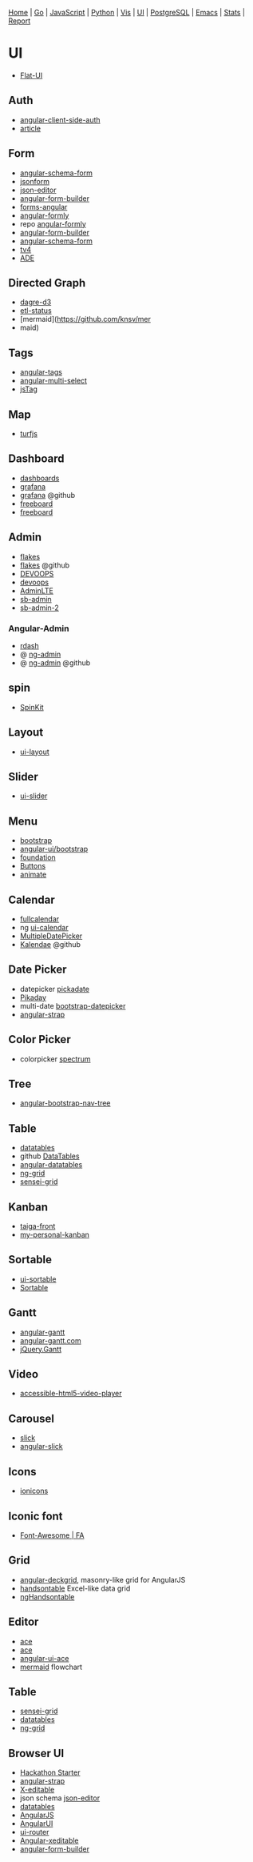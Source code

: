 


  [Home](https://github.com/mabotech/mabotree/blob/master/README.md)
| [Go](https://github.com/mabotech/mabotree/blob/master/go.md)
| [JavaScript](https://github.com/mabotech/mabotree/blob/master/js.md)
| [Python](https://github.com/mabotech/mabotree/blob/master/python.md)
| [Vis](https://github.com/mabotech/mabotree/blob/master/vis.md)
| [UI](https://github.com/mabotech/mabotree/blob/master/ui.md)
| [PostgreSQL](https://github.com/mabotech/mabotree/blob/master/pg.md)
| [Emacs](https://github.com/mabotech/mabotree/blob/master/emacs_sc.md)
| [Stats](https://github.com/mabotech/mabotree/blob/master/stats.md)
| [Report](https://github.com/mabotech/mabotree/blob/master/report.md)

# UI

- [Flat-UI](http://designmodo.github.io/Flat-UI/)

## Auth

- [angular-client-side-auth](https://github.com/fnakstad/angular-client-side-auth)
- [article](https://vickev.com/#!/article/authentication-in-single-page-applications-node-js-passportjs-angularjs)

## Form
- [angular-schema-form](https://github.com/Textalk/angular-schema-form)
- [jsonform](https://github.com/joshfire/jsonform)
- [json-editor](https://github.com/jdorn/json-editor)
- [angular-form-builder](https://github.com/kelp404/angular-form-builder)
- [forms-angular](https://github.com/forms-angular/forms-angular)
- [angular-formly](http://nimbly.github.io/angular-formly/)
- repo [angular-formly](https://github.com/nimbly/angular-formly)
- [angular-form-builder](http://kelp404.github.io/angular-form-builder/)
- [angular-schema-form](https://github.com/Textalk/angular-schema-form)
- [tv4](https://github.com/geraintluff/tv4)
- [ADE](https://github.com/Toodledo/ADE)

## Directed Graph

- [dagre-d3](https://github.com/cpettitt/dagre-d3)
- [etl-status](http://cpettitt.github.io/project/dagre-d3/latest/demo/etl-status.html)
- [mermaid](https://github.com/knsv/mer
- maid)

## Tags

- [angular-tags](http://decipherinc.github.io/angular-tags/)
- [angular-multi-select](http://isteven.github.io/angular-multi-select/)
- [jsTag](http://eranhirs.github.io/jsTag/)

## Map

- [turfjs](http://turfjs.org/)

## Dashboard

- [dashboards](https://github.com/keen/dashboards)
- [grafana](http://grafana.org/)
- [grafana](https://github.com/grafana/grafana) @github
- [freeboard](https://github.com/Freeboard/freeboard)
- [freeboard](http://freeboard.github.io/freeboard/)

## Admin
- [flakes](http://getflakes.com/preview/index.html)
- [flakes](https://github.com/kumailht/flakes) @github
- [DEVOOPS](https://github.com/devoopsme/devoops)
- [devoops](http://devoops.me/)
- [AdminLTE](https://github.com/almasaeed2010/AdminLTE)
- [sb-admin](http://startbootstrap.com/template-overviews/sb-admin/)
- [sb-admin-2](http://startbootstrap.com/template-overviews/sb-admin-2/)

### Angular-Admin

- [rdash](http://rdash.github.io/)
- @ [ng-admin](http://ng-admin.marmelab.com/)
- @ [ng-admin](https://github.com/marmelab/ng-admin) @github

## spin

- [SpinKit](https://github.com/tobiasahlin/SpinKit)

## Layout

- [ui-layout](https://github.com/angular-ui/ui-layout/)

## Slider

- [ui-slider](https://github.com/angular-ui/ui-slider)

## Menu
- [bootstrap](https://github.com/twbs/bootstrap)
- [angular-ui/bootstrap](https://github.com/angular-ui/bootstrap)
- [foundation](https://github.com/zurb/foundation)
- [Buttons](http://alexwolfe.github.io/Buttons/)
- [animate](http://daneden.github.io/animate.css/)

## Calendar
- [fullcalendar](http://arshaw.com/fullcalendar/)
- ng [ui-calendar](https://github.com/angular-ui/ui-calendar)
- [MultipleDatePicker](https://github.com/arca-computing/MultipleDatePicker)
- [Kalendae](https://github.com/ChiperSoft/Kalendae) @github

## Date Picker

- datepicker [pickadate](https://github.com/amsul/pickadate.js/)
- [Pikaday](https://github.com/dbushell/Pikaday)
- multi-date [bootstrap-datepicker](https://github.com/eternicode/bootstrap-datepicker)
- [angular-strap](http://mgcrea.github.io/angular-strap/)

## Color Picker

- colorpicker [spectrum](http://bgrins.github.io/spectrum/)


## Tree
- [angular-bootstrap-nav-tree](https://github.com/nickperkinslondon/angular-bootstrap-nav-tree)


## Table

- [datatables](http://datatables.net/)
- github [DataTables](https://github.com/DataTables/DataTables)
- [angular-datatables](http://l-lin.github.io/angular-datatables/)
- [ng-grid](http://angular-ui.github.io/ng-grid/)
- [sensei-grid](https://github.com/datazenit/sensei-grid)


## Kanban

- [taiga-front](https://github.com/taigaio/taiga-front)
- [my-personal-kanban](https://github.com/greggigon/my-personal-kanban)

## Sortable

- [ui-sortable](https://github.com/angular-ui/ui-sortable)
- [Sortable](https://github.com/RubaXa/Sortable)

## Gantt
- [angular-gantt](https://github.com/angular-gantt/angular-gantt)
- [angular-gantt.com](https://www.angular-gantt.com/)
- [jQuery.Gantt](http://taitems.github.io/jQuery.Gantt/)


## Video

- [accessible-html5-video-player](https://github.com/paypal/accessible-html5-video-player)

## Carousel

- [slick](https://github.com/kenwheeler/slick/)
- [angular-slick](https://github.com/vasyabigi/angular-slick)

## Icons
- [ionicons](http://ionicons.com/)

##  Iconic font

- [Font-Awesome | FA](http://fontawesome.io/icons/)

## Grid
- [angular-deckgrid](https://github.com/akoenig/angular-deckgrid),  masonry-like grid for AngularJS
-  [handsontable](https://github.com/handsontable/handsontable) Excel-like data grid
-  [ngHandsontable](https://github.com/handsontable/ngHandsontable)

## Editor

- [ace](http://ajaxorg.github.io/ace/)
- [ace](https://github.com/ajaxorg/ace)
- [angular-ui-ace](https://github.com/angular-ui/ui-ace)
- [mermaid](https://github.com/knsv/mermaid) flowchart




## Table

- [sensei-grid](https://github.com/datazenit/sensei-grid)
- [datatables](http://datatables.net/)
- [ng-grid](http://angular-ui.github.io/ng-grid/)

## Browser UI

- [Hackathon Starter](https://github.com/sahat/hackathon-starter)
- [angular-strap](https://github.com/mgcrea/angular-strap)
- [X-editable](http://vitalets.github.io/x-editable/)
- json schema [json-editor](https://github.com/jdorn/json-editor)
- [datatables](http://datatables.net/)
- [AngularJS](https://angularjs.org/)
- [AngularUI](http://angular-ui.github.io/)
- [ui-router](http://angular-ui.github.io/ui-router/)
- [Angular-xeditable](https://github.com/vitalets/angular-xeditable)
- [angular-form-builder](https://github.com/kelp404/angular-form-builder)
